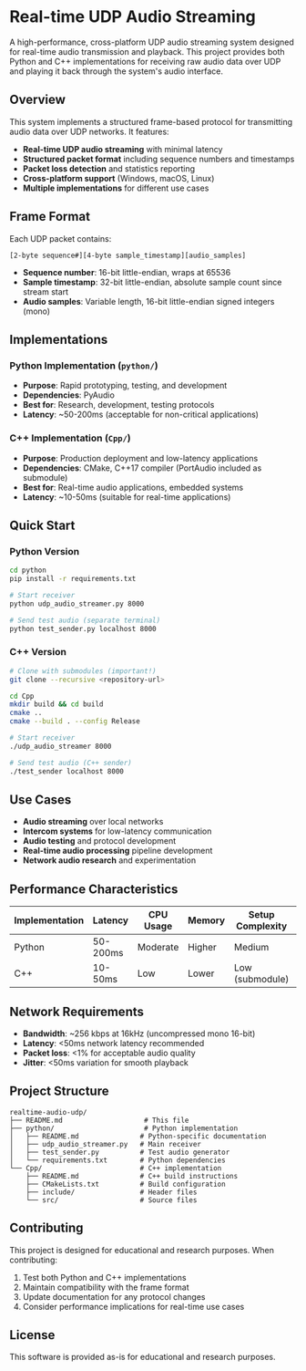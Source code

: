 # Real-time UDP Audio Streaming

A high-performance, cross-platform UDP audio streaming system designed for real-time audio transmission and playback. This project provides both Python and C++ implementations for receiving raw audio data over UDP and playing it back through the system's audio interface.

## Overview

This system implements a structured frame-based protocol for transmitting audio data over UDP networks. It features:

- **Real-time UDP audio streaming** with minimal latency
- **Structured packet format** including sequence numbers and timestamps
- **Packet loss detection** and statistics reporting
- **Cross-platform support** (Windows, macOS, Linux)
- **Multiple implementations** for different use cases

## Frame Format

Each UDP packet contains:
```
[2-byte sequence#][4-byte sample_timestamp][audio_samples]
```

- **Sequence number**: 16-bit little-endian, wraps at 65536
- **Sample timestamp**: 32-bit little-endian, absolute sample count since stream start
- **Audio samples**: Variable length, 16-bit little-endian signed integers (mono)

## Implementations

### Python Implementation (`python/`)
- **Purpose**: Rapid prototyping, testing, and development
- **Dependencies**: PyAudio
- **Best for**: Research, development, testing protocols
- **Latency**: ~50-200ms (acceptable for non-critical applications)

### C++ Implementation (`Cpp/`)
- **Purpose**: Production deployment and low-latency applications  
- **Dependencies**: CMake, C++17 compiler (PortAudio included as submodule)
- **Best for**: Real-time audio applications, embedded systems
- **Latency**: ~10-50ms (suitable for real-time applications)

## Quick Start

### Python Version
```bash
cd python
pip install -r requirements.txt

# Start receiver
python udp_audio_streamer.py 8000

# Send test audio (separate terminal)
python test_sender.py localhost 8000
```

### C++ Version
```bash
# Clone with submodules (important!)
git clone --recursive <repository-url>

cd Cpp
mkdir build && cd build
cmake ..
cmake --build . --config Release

# Start receiver
./udp_audio_streamer 8000

# Send test audio (C++ sender)
./test_sender localhost 8000
```

## Use Cases

- **Audio streaming** over local networks
- **Intercom systems** for low-latency communication
- **Audio testing** and protocol development
- **Real-time audio processing** pipeline development
- **Network audio research** and experimentation

## Performance Characteristics

| Implementation | Latency    | CPU Usage | Memory  | Setup Complexity | Best For           |
|---------------|------------|-----------|---------|------------------|-------------------|
| Python        | 50-200ms   | Moderate  | Higher  | Medium           | Development/Testing|
| C++           | 10-50ms    | Low       | Lower   | Low (submodule)  | Production/Real-time|

## Network Requirements

- **Bandwidth**: ~256 kbps at 16kHz (uncompressed mono 16-bit)
- **Latency**: <50ms network latency recommended
- **Packet loss**: <1% for acceptable audio quality
- **Jitter**: <50ms variation for smooth playback

## Project Structure

```
realtime-audio-udp/
├── README.md                    # This file
├── python/                      # Python implementation
│   ├── README.md               # Python-specific documentation
│   ├── udp_audio_streamer.py   # Main receiver
│   ├── test_sender.py          # Test audio generator
│   └── requirements.txt        # Python dependencies
└── Cpp/                        # C++ implementation
    ├── README.md               # C++ build instructions
    ├── CMakeLists.txt          # Build configuration
    ├── include/                # Header files
    └── src/                    # Source files
```

## Contributing

This project is designed for educational and research purposes. When contributing:

1. Test both Python and C++ implementations
2. Maintain compatibility with the frame format
3. Update documentation for any protocol changes
4. Consider performance implications for real-time use cases

## License

This software is provided as-is for educational and research purposes.